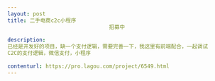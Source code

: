```yaml
---                
layout: post       
title: 二手电商c2c小程序
                                招募中
           
description: 
已经是开发好的项目，缺一个支付逻辑，需要完善一下，我这里有前端配合，一起调试
C2C的支付逻辑，微信支付，小程序
     
contenturl: https://pro.lagou.com/project/6549.html      
---                 
```

